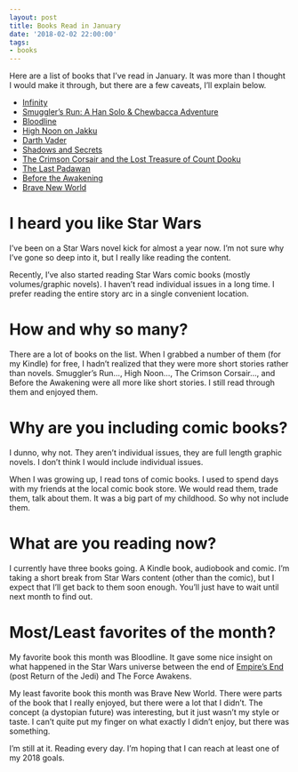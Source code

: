 ```yaml
---
layout: post
title: Books Read in January
date: '2018-02-02 22:00:00'
tags:
- books
---
```


Here are a list of books that I’ve read in January. It was more than I thought I would make it through, but there are a few caveats, I’ll explain below.

- [Infinity](https://www.goodreads.com/book/show/18513586-infinity)
- [Smuggler’s Run: A Han Solo & Chewbacca Adventure](https://www.goodreads.com/book/show/25067043-smuggler-s-run)
- [Bloodline](https://www.goodreads.com/book/show/27209239-bloodline)
- [High Noon on Jakku](https://www.goodreads.com/book/show/27512290-high-noon-on-jakku)
- [Darth Vader](https://www.goodreads.com/book/show/24819813-vader)
- [Shadows and Secrets](https://www.goodreads.com/book/show/25861679-shadows-and-secrets)
- [The Crimson Corsair and the Lost Treasure of Count Dooku](https://www.goodreads.com/book/show/27512292-the-crimson-corsair-and-the-lost-treasure-of-count-dooku)
- [The Last Padawan](https://www.goodreads.com/book/show/25066765-the-last-padawan)
- [Before the Awakening](https://www.goodreads.com/book/show/25319258-before-the-awakening)
- [Brave New World](https://www.goodreads.com/book/show/5129.Brave_New_World)

# I heard you like Star Wars

I’ve been on a Star Wars novel kick for almost a year now. I’m not sure why I’ve gone so deep into it, but I really like reading the content.

Recently, I’ve also started reading Star Wars comic books (mostly volumes/graphic novels). I haven’t read individual issues in a long time. I prefer reading the entire story arc in a single convenient location.

# How and why so many?

There are a lot of books on the list. When I grabbed a number of them (for my Kindle) for free, I hadn’t realized that they were more short stories rather than novels. Smuggler’s Run…, High Noon…, The Crimson Corsair…, and Before the Awakening were all more like short stories. I still read through them and enjoyed them.

# Why are you including comic books?

I dunno, why not. They aren’t individual issues, they are full length graphic novels. I don’t think I would include individual issues.

When I was growing up, I read tons of comic books. I used to spend days with my friends at the local comic book store. We would read them, trade them, talk about them. It was a big part of my childhood. So why not include them.

# What are you reading now?

I currently have three books going. A Kindle book, audiobook and comic. I’m taking a short break from Star Wars content (other than the comic), but I expect that I’ll get back to them soon enough. You’ll just have to wait until next month to find out.

# Most/Least favorites of the month?

My favorite book this month was Bloodline. It gave some nice insight on what happened in the Star Wars universe between the end of [Empire’s End](https://www.goodreads.com/book/show/30213123-empire-s-end) (post Return of the Jedi) and The Force Awakens.

My least favorite book this month was Brave New World. There were parts of the book that I really enjoyed, but there were a lot that I didn’t. The concept (a dystopian future) was interesting, but it just wasn’t my style or taste. I can’t quite put my finger on what exactly I didn’t enjoy, but there was something.

I’m still at it. Reading every day. I’m hoping that I can reach at least one of my 2018 goals.

